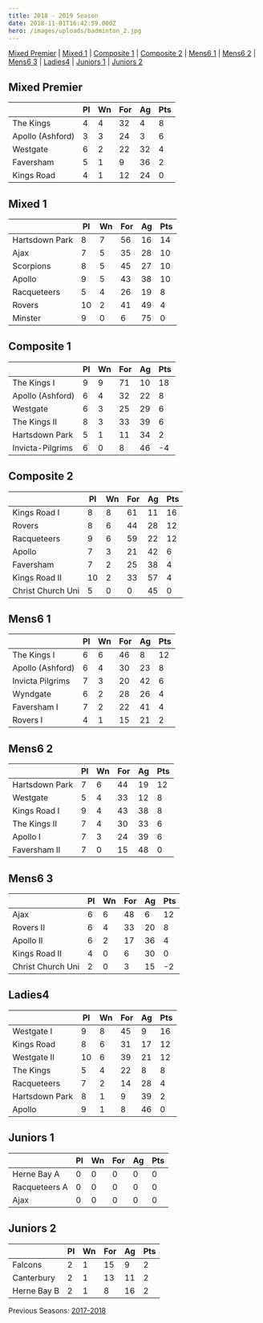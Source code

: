 ```yaml
---
title: 2018 - 2019 Season
date: 2018-11-01T16:42:59.000Z
hero: /images/uploads/badminton_2.jpg
---
```

[Mixed Premier](#mixed-premier) | [Mixed 1](#mixed-1) | [Composite 1](#composite-1) | [Composite 2](#composite-2) | [Mens6 1](#mens6-1) | [Mens6 2](#mens6-2) | [Mens6 3](#mens6-3) | [Ladies4](#ladies4) | [Juniors 1](#juniors-1) | [Juniors 2](#juniors-2)

## Mixed Premier

|                  | Pl  | Wn  | For | Ag  | Pts |
| ---------------- | --- | --- | --- | --- | --- |
| The Kings        | 4   | 4   | 32  | 4   | 8   |
| Apollo (Ashford) | 3   | 3   | 24  | 3   | 6   |
| Westgate         | 6   | 2   | 22  | 32  | 4   |
| Faversham        | 5   | 1   | 9   | 36  | 2   |
| Kings Road       | 4   | 1   | 12  | 24  | 0   |

## Mixed 1

|                | Pl  | Wn  | For | Ag  | Pts |
| -------------- | --- | --- | --- | --- | --- |
| Hartsdown Park | 8   | 7   | 56  | 16  | 14  |
| Ajax           | 7   | 5   | 35  | 28  | 10  |
| Scorpions      | 8   | 5   | 45  | 27  | 10  |
| Apollo         | 9   | 5   | 43  | 38  | 10  |
| Racqueteers    | 5   | 4   | 26  | 19  | 8   |
| Rovers         | 10  | 2   | 41  | 49  | 4   |
| Minster        | 9   | 0   | 6   | 75  | 0   |

## Composite 1

|                  | Pl  | Wn  | For | Ag  | Pts |
| ---------------- | --- | --- | --- | --- | --- |
| The Kings I      | 9   | 9   | 71  | 10  | 18  |
| Apollo (Ashford) | 6   | 4   | 32  | 22  | 8   |
| Westgate         | 6   | 3   | 25  | 29  | 6   |
| The Kings II     | 8   | 3   | 33  | 39  | 6   |
| Hartsdown Park   | 5   | 1   | 11  | 34  | 2   |
| Invicta-Pilgrims | 6   | 0   | 8   | 46  | \-4 |

## Composite 2

|                   | Pl  | Wn  | For | Ag  | Pts |
| ----------------- | --- | --- | --- | --- | --- |
| Kings Road I      | 8   | 8   | 61  | 11  | 16  |
| Rovers            | 8   | 6   | 44  | 28  | 12  |
| Racqueteers       | 9   | 6   | 59  | 22  | 12  |
| Apollo            | 7   | 3   | 21  | 42  | 6   |
| Faversham         | 7   | 2   | 25  | 38  | 4   |
| Kings Road II     | 10  | 2   | 33  | 57  | 4   |
| Christ Church Uni | 5   | 0   | 0   | 45  | 0   |

## Mens6 1

|                  | Pl  | Wn  | For | Ag  | Pts |
| ---------------- | --- | --- | --- | --- | --- |
| The Kings I      | 6   | 6   | 46  | 8   | 12  |
| Apollo (Ashford) | 6   | 4   | 30  | 23  | 8   |
| Invicta Pilgrims | 7   | 3   | 20  | 42  | 6   |
| Wyndgate         | 6   | 2   | 28  | 26  | 4   |
| Faversham I      | 7   | 2   | 22  | 41  | 4   |
| Rovers I         | 4   | 1   | 15  | 21  | 2   |

## Mens6 2

|                | Pl  | Wn  | For | Ag  | Pts |
| -------------- | --- | --- | --- | --- | --- |
| Hartsdown Park | 7   | 6   | 44  | 19  | 12  |
| Westgate       | 5   | 4   | 33  | 12  | 8   |
| Kings Road I   | 9   | 4   | 43  | 38  | 8   |
| The Kings II   | 7   | 4   | 30  | 33  | 6   |
| Apollo I       | 7   | 3   | 24  | 39  | 6   |
| Faversham II   | 7   | 0   | 15  | 48  | 0   |

## Mens6 3

|                   | Pl  | Wn  | For | Ag  | Pts |
| ----------------- | --- | --- | --- | --- | --- |
| Ajax              | 6   | 6   | 48  | 6   | 12  |
| Rovers II         | 6   | 4   | 33  | 20  | 8   |
| Apollo II         | 6   | 2   | 17  | 36  | 4   |
| Kings Road II     | 4   | 0   | 6   | 30  | 0   |
| Christ Church Uni | 2   | 0   | 3   | 15  | \-2 |

## Ladies4

|                | Pl  | Wn  | For | Ag  | Pts |
| -------------- | --- | --- | --- | --- | --- |
| Westgate I     | 9   | 8   | 45  | 9   | 16  |
| Kings Road     | 8   | 6   | 31  | 17  | 12  |
| Westgate II    | 10  | 6   | 39  | 21  | 12  |
| The Kings      | 5   | 4   | 22  | 8   | 8   |
| Racqueteers    | 7   | 2   | 14  | 28  | 4   |
| Hartsdown Park | 8   | 1   | 9   | 39  | 2   |
| Apollo         | 9   | 1   | 8   | 46  | 0   |

## Juniors 1

|               | Pl  | Wn  | For | Ag  | Pts |
| ------------- | --- | --- | --- | --- | --- |
| Herne Bay A   | 0   | 0   | 0   | 0   | 0   |
| Racqueteers A | 0   | 0   | 0   | 0   | 0   |
| Ajax          | 0   | 0   | 0   | 0   | 0   |

## Juniors 2

|             | Pl  | Wn  | For | Ag  | Pts |
| ----------- | --- | --- | --- | --- | --- |
| Falcons     | 2   | 1   | 15  | 9   | 2   |
| Canterbury  | 2   | 1   | 13  | 11  | 2   |
| Herne Bay B | 2   | 1   | 8   | 16  | 2   |

Previous Seasons: [2017-2018](/tables/season-2017-2018)
